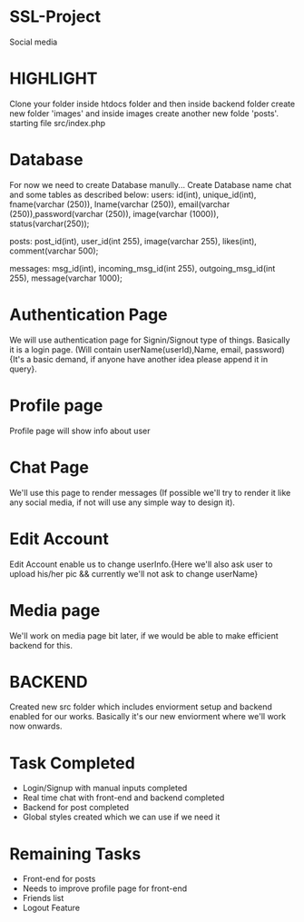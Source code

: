 # SSL-Project

Social media

# HIGHLIGHT

Clone your folder inside htdocs folder and then inside backend folder create new folder 'images' and inside images create another new folde 'posts'.
starting file src/index.php

# Database

For now we need to create Database manully...
Create Database name chat and some tables as described below:
users: id(int), unique_id(int), fname(varchar (250)), lname(varchar (250)), email(varchar (250)),password(varchar (250)), image(varchar (1000)), status(varchar(250));

posts: post_id(int), user_id(int 255), image(varchar 255), likes(int), comment(varchar 500);

messages: msg_id(int), incoming_msg_id(int 255), outgoing_msg_id(int 255), message(varchar 1000);

# Authentication Page

We will use authentication page for Signin/Signout type of things. Basically it is a login page. (Will contain userName(userId),Name, email, password) {It's a basic demand, if anyone
have another idea please append it in query}.

# Profile page

Profile page will show info about user

# Chat Page

We'll use this page to render messages (If possible we'll try to render it like any social media, if not will use any simple way to design it).

# Edit Account

Edit Account enable us to change userInfo.{Here we'll also ask user to upload his/her pic && currently we'll not ask to change userName}

# Media page

We'll work on media page bit later, if we would be able to make efficient backend for this.

# BACKEND

Created new src folder which includes enviorment setup and backend enabled for our works. Basically it's our new enviorment where we'll work now onwards.

# Task Completed

- Login/Signup with manual inputs completed
- Real time chat with front-end and backend completed
- Backend for post completed
- Global styles created which we can use if we need it

# Remaining Tasks

- Front-end for posts
- Needs to improve profile page for front-end
- Friends list
- Logout Feature
